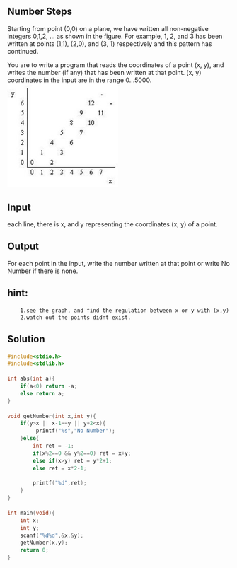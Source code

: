 ## Number Steps

Starting from point (0,0) on a plane, we have written all non-negative integers 0,1,2, ... as shown in the figure. For example, 1, 2, and 3 has been written at points (1,1), (2,0), and (3, 1) respectively and this pattern has continued.

You are to write a program that reads the coordinates of a point (x, y), and writes the number (if any) that has been written at that point. (x, y) coordinates in the input are in the range 0...5000.
<br/>
<img src="https://raw.githubusercontent.com/MiniKimmy/c-dsa/master/nowcoder/PekingUniversity/easy/numberSteps/img.png" alt="can't find.png" width="250px">
<br/>

## Input
each line, there is x, and y representing the coordinates (x, y) of a point.

## Output
For each point in the input, write the number written at that point or write No Number if there is none.

## hint:
```
    1.see the graph, and find the regulation between x or y with (x,y)
    2.watch out the points didnt exist.
```


## Solution
```c
#include<stdio.h>
#include<stdlib.h>

int abs(int a){
    if(a<0) return -a;
    else return a;
}

void getNumber(int x,int y){
    if(y>x || x-1==y || y+2<x){
         printf("%s","No Number");
    }else{
        int ret = -1;
        if(x%2==0 && y%2==0) ret = x+y;
        else if(x>y) ret = y*2+1;
        else ret = x*2-1;

        printf("%d",ret);
    }
}

int main(void){
    int x;
    int y;
    scanf("%d%d",&x,&y);
    getNumber(x,y);
    return 0;
}

```
